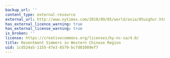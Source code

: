 ```yaml
---
backup_url: ''
content_type: external-resource
external_url: http://www.nytimes.com/2010/09/05/world/asia/05uighur.html?pagewanted=all
has_external_licence_warning: true
has_external_license_warning: true
is_broken: ''
license: https://creativecommons.org/licenses/by-nc-sa/4.0/
title: Resentment Simmers in Western Chinese Region
uid: 1cd524a5-1155-47e3-8579-bcfd01089ef7
---
```

